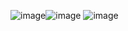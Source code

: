 ![image](https://github.com/user-attachments/assets/a13052b1-c795-46ee-9372-626b6462b15f)![image](https://github.com/user-attachments/assets/a4f783f6-7166-4068-ba0d-b0b7881f62bd)
![image](https://github.com/user-attachments/assets/64dc46c6-6000-4e63-805e-754657e9ccd7)
